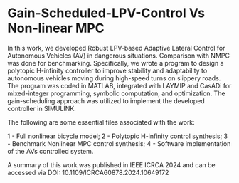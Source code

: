 # Gain-Scheduled-LPV-Control Vs Non-linear MPC
In this work, we developed Robust LPV-based Adaptive Lateral Control for Autonomous Vehicles (AV) in dangerous situations. Comparison with NMPC was done for benchmarking.
Specifically, we wrote a program to design a polytopic H-infinity controller to improve stability and adaptability to autonomous vehicles moving during high-speed turns on slippery roads. The program was coded in MATLAB, integrated with LAYMIP and CasADi for mixed-integer programming, symbolic computation, and optimization.
The gain-scheduling approach was utilized to implement the developed controller in SIMULINK.

The following are some essential files associated with the work:

1 - Full nonlinear bicycle model;
2 - Polytopic H-infinity control synthesis;
3 - Benchmark Nonlinear MPC control synthesis;
4 - Software implementation of the AVs controlled system.

A summary of this work was published in IEEE ICRCA 2024 and can be accessed via 
DOI: 10.1109/ICRCA60878.2024.10649172
